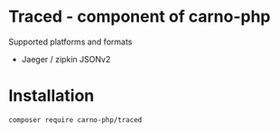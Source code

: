 # Traced - component of carno-php

Supported platforms and formats

- Jaeger / zipkin JSONv2

# Installation

```bash
composer require carno-php/traced
```
